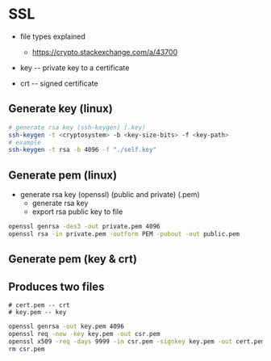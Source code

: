 # SSL

- file types explained
  - https://crypto.stackexchange.com/a/43700

- key -- private key to a certificate
- crt -- signed certificate

## Generate key (linux)

```bash
# generate rsa key (ssh-keygen) (.key)
ssh-keygen -t <cryptosystem> -b <key-size-bits> -f <key-path>
# example
ssh-keygen -t rsa -b 4096 -f "./self.key"
```

## Generate pem (linux)

- generate rsa key (openssl) (public and private) (.pem)
  - generate rsa key
  - export rsa public key to file

```bash
openssl genrsa -des3 -out private.pem 4096
openssl rsa -in private.pem -outform PEM -pubout -out public.pem
```

## Generate pem (key & crt)

## Produces two files

    # cert.pem -- crt
    # key.pem -- key

```bash
openssl genrsa -out key.pem 4096
openssl req -new -key key.pem -out csr.pem
openssl x509 -req -days 9999 -in csr.pem -signkey key.pem -out cert.pem
rm csr.pem
```
